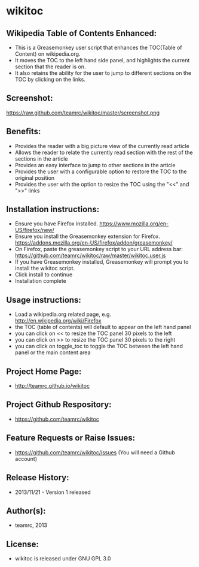 wikitoc
=======

Wikipedia Table of Contents Enhanced:
-------------------------------------
* This is a Greasemonkey user script that enhances the TOC(Table of Content) on wikipedia.org.
* It moves the TOC to the left hand side panel, and highlights the current section that the reader is on.
* It also retains the ability for the user to jump to different sections on the TOC by clicking on the links.


Screenshot:
-----------
https://raw.github.com/teamrc/wikitoc/master/screenshot.png

Benefits:
---------
* Provides the reader with a big picture view of the currently read article
* Allows the reader to relate the currently read section with the rest of the sections in the article
* Provides an easy interface to jump to other sections in the article
* Provides the user with a configurable option to restore the TOC to the original position
* Provides the user with the option to resize the TOC using the "<<" and ">>" links



Installation instructions:
--------------------------
* Ensure you have Firefox installed. https://www.mozilla.org/en-US/firefox/new/
* Ensure you install the Greasemonkey extension for Firefox. https://addons.mozilla.org/en-US/firefox/addon/greasemonkey/
* On Firefox, paste the greasemonkey script to your URL address bar:
		https://github.com/teamrc/wikitoc/raw/master/wikitoc.user.js
* If you have Greasemonkey installed, Greasemonkey will prompt you to install the wikitoc script.
* Click install to continue
* Installation complete

	
Usage instructions:
-------------------
* Load a wikipedia.org related page, e.g. http://en.wikipedia.org/wiki/Firefox
* the TOC (table of contents) will default to appear on the left hand panel
* you can click on << to resize the TOC panel 30 pixels to the left
* you can click on >> to resize the TOC panel 30 pixels to the right
* you can click on toggle_toc to toggle the TOC between the left hand panel or the main content area



Project Home Page:
------------------
* http://teamrc.github.io/wikitoc

Project Github Respository:
---------------------------
* https://github.com/teamrc/wikitoc

Feature Requests or Raise Issues:
---------------------------------
* https://github.com/teamrc/wikitoc/issues (You will need a Github account)

Release History:
----------------
* 2013/11/21 - Version 1 released 

Author(s):
----------
* teamrc, 2013

License:
--------
* wikitoc is released under GNU GPL 3.0